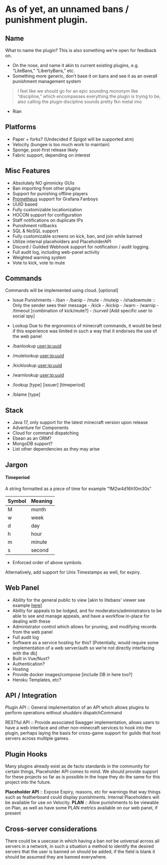 # As of yet, an unnamed bans / punishment plugin.

## Name

What to name the plugin? This is also something we're open for feedback on. 

-   On the nose, and name it akin to current existing plugins, e.g. “LiteBans,” “LibertyBans,” etc.
-   Something more generic, don’t base it on bans and see it as an overall punishment management system

>  I feel like we should go for an epic sounding mononym like “discipline,” which encompasses everything the plugin is trying to be, also calling the plugin discipline sounds pretty fkn metal imo
- Rian

## Platforms
-   Paper + forks? (Undecided if Spigot will be supported atm)
-   Velocity (bungee is too much work to maintain)
-   Sponge, post-first release likely
-   Fabric support, depending on interest
    
## Misc Features
-   Absolutely NO gimmicky GUIs
-   Ban importing from other plugins
-   Support for punishing offline players
-   [Prometheus](https://prometheus.io/) support for Grafana Fanboys
-   UUID based
-   Fully customizable locationization
-   HOCON support for configuration
-   Staff notifications on duplicate IPs
-   Punishment rollbacks
-   SQL & NoSQL support 
-   Fully customizable screens on kick, ban, and join while banned
-   Utilize internal placeholders and PlaceholderAPI
-   Discord / Guilded Webhook support for notification / audit logging. 
-   Full audit log, including web-panel activity
-   Weighted warning system
-   Vote to kick, vote to mute

## Commands
Commands will be implemented using cloud.
<required> [optional]

-   Issue Punishments
		-   /ban 
		-   /banip
		-   /mute
		-   /muteip
		-   /shadowmute :: Only the sender sees their message
		-   /kick
		-   /kickip
		-   /warn
		-   /warnip
		-   /timeout [combination of kick/mute?]
		-   /surveil [Add specific user to social spy]
-   Lookup
Due to the ergonomics of minecraft commands, it would be best if this experience was limited in such a way that it endorses the use of the web panel

-   /banlookup <user:ip:uuid> 
-   /mutelookup <user:ip:uuid>
-   /kicklookup <user:ip:uuid>
-   /warnlookup <user:ip:uuid>
-   /lookup [type] [issuer] [timeperiod] 
-   /blame <issuer> [type]

## Stack

-   Java 17, only support for the latest minecraft version upon release	
-   Adventure for Components
-   Cloud for command dispatching 
-   Ebean as an ORM?
-   MongoDB support?
-   List other dependencies as they may arise
    
## Jargon

####  Timeperiod
A string formatted as a piece of time for example “1M2w4d16h10m30s” 

| Symbol  | Meaning |
| --------|---------|
| M       | month   |
| w       | week    |
| d       | day     |
| h       | hour    |
| m       | minute  |
| s       | second  |
* Enforced order of above symbols. 

Alternatively, add support for Unix Timestamps as well, for expiry. 

## Web Panel

-   Ability for the general public to view [akin to litebans’ viewer see example [here](https://www.roxbot.com/bans/bans.php)]
-   Ability for appeals to be lodged, and for moderators/administrators to be able to see and manage appeals, and have a workflow in-place for dealing with these
-   Administrator control which allows for pruning, and modifying records from the web panel
-   Full audit log
-   Software as a service hosting for this? [Potentially, would require some implementation of a web server/auth so we’re not directly interfacing with the db]
-   Built in Vue/Nuxt? 
-   Authentication? 
-   Hosting
-   Provide docker images/compose [include DB in here too?]
-   Heroku Templates, etc?

## API / Integration

Plugin API :: General implementation of an API which allows plugins to perform operations without *shudders* dispatchCommand 

RESTful API :: Provide associated Swagger implementation, allows users to have a web interface and other non-minecraft services to hook into the plugin, perhaps laying the basis for cross-game support for guilds that host servers across multiple games. 

## Plugin Hooks

Many plugins already exist as de facto standards in the community for certain things, Placeholder API comes to mind. We should provide support for these projects so far as is possible in the hope they do the same for this project into the future.

**Placeholder API** :: Expose Expiry, reasons, etc for warnings that way things such as featherboard could display punishments. Internal Placeholders will be available for use on Velocity.
**PLAN** :: Allow punishments to be viewable on Plan, as well as have some PLAN metrics available on our web panel, if present

## Cross-server considerations

There could be a usecase in which having a ban *not* be universal across all servers in a network, in such a situation a method to identify the desired servers that the user is banned on should be added, if the field is blank it should be assumed they are banned everywhere. 
